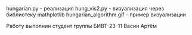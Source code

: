 hungarian.py - реализация
hung_vis2.py - визуализация через библиотеку mathplotlib
hungarian_algorithm.gif - пример визуализации

Работу выполнин студент группы БИВТ-23-11 Васин Артём
